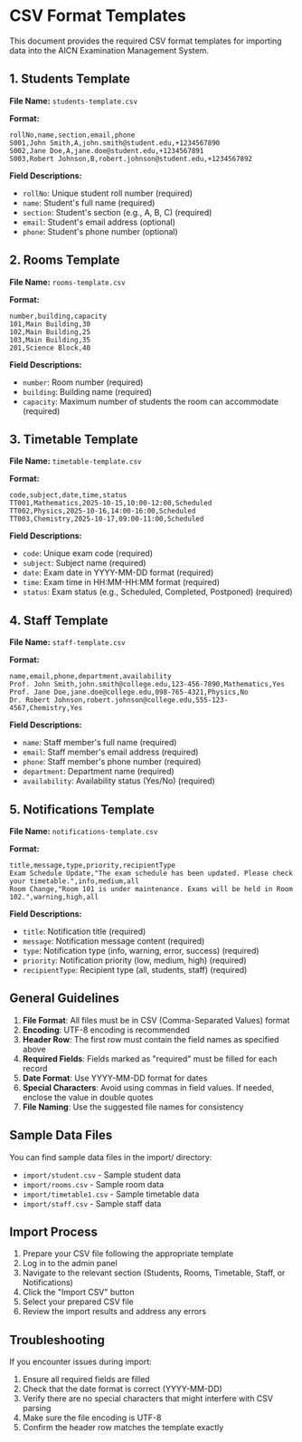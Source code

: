 # CSV Format Templates

This document provides the required CSV format templates for importing data into the AICN Examination Management System.

## 1. Students Template

**File Name:** `students-template.csv`

**Format:**
```csv
rollNo,name,section,email,phone
S001,John Smith,A,john.smith@student.edu,+1234567890
S002,Jane Doe,A,jane.doe@student.edu,+1234567891
S003,Robert Johnson,B,robert.johnson@student.edu,+1234567892
```

**Field Descriptions:**
- `rollNo`: Unique student roll number (required)
- `name`: Student's full name (required)
- `section`: Student's section (e.g., A, B, C) (required)
- `email`: Student's email address (optional)
- `phone`: Student's phone number (optional)

## 2. Rooms Template

**File Name:** `rooms-template.csv`

**Format:**
```csv
number,building,capacity
101,Main Building,30
102,Main Building,25
103,Main Building,35
201,Science Block,40
```

**Field Descriptions:**
- `number`: Room number (required)
- `building`: Building name (required)
- `capacity`: Maximum number of students the room can accommodate (required)

## 3. Timetable Template

**File Name:** `timetable-template.csv`

**Format:**
```csv
code,subject,date,time,status
TT001,Mathematics,2025-10-15,10:00-12:00,Scheduled
TT002,Physics,2025-10-16,14:00-16:00,Scheduled
TT003,Chemistry,2025-10-17,09:00-11:00,Scheduled
```

**Field Descriptions:**
- `code`: Unique exam code (required)
- `subject`: Subject name (required)
- `date`: Exam date in YYYY-MM-DD format (required)
- `time`: Exam time in HH:MM-HH:MM format (required)
- `status`: Exam status (e.g., Scheduled, Completed, Postponed) (required)

## 4. Staff Template

**File Name:** `staff-template.csv`

**Format:**
```csv
name,email,phone,department,availability
Prof. John Smith,john.smith@college.edu,123-456-7890,Mathematics,Yes
Prof. Jane Doe,jane.doe@college.edu,098-765-4321,Physics,No
Dr. Robert Johnson,robert.johnson@college.edu,555-123-4567,Chemistry,Yes
```

**Field Descriptions:**
- `name`: Staff member's full name (required)
- `email`: Staff member's email address (required)
- `phone`: Staff member's phone number (required)
- `department`: Department name (required)
- `availability`: Availability status (Yes/No) (required)

## 5. Notifications Template

**File Name:** `notifications-template.csv`

**Format:**
```csv
title,message,type,priority,recipientType
Exam Schedule Update,"The exam schedule has been updated. Please check your timetable.",info,medium,all
Room Change,"Room 101 is under maintenance. Exams will be held in Room 102.",warning,high,all
```

**Field Descriptions:**
- `title`: Notification title (required)
- `message`: Notification message content (required)
- `type`: Notification type (info, warning, error, success) (required)
- `priority`: Notification priority (low, medium, high) (required)
- `recipientType`: Recipient type (all, students, staff) (required)

## General Guidelines

1. **File Format**: All files must be in CSV (Comma-Separated Values) format
2. **Encoding**: UTF-8 encoding is recommended
3. **Header Row**: The first row must contain the field names as specified above
4. **Required Fields**: Fields marked as "required" must be filled for each record
5. **Date Format**: Use YYYY-MM-DD format for dates
6. **Special Characters**: Avoid using commas in field values. If needed, enclose the value in double quotes
7. **File Naming**: Use the suggested file names for consistency

## Sample Data Files

You can find sample data files in the import/ directory:
- `import/student.csv` - Sample student data
- `import/rooms.csv` - Sample room data
- `import/timetable1.csv` - Sample timetable data
- `import/staff.csv` - Sample staff data

## Import Process

1. Prepare your CSV file following the appropriate template
2. Log in to the admin panel
3. Navigate to the relevant section (Students, Rooms, Timetable, Staff, or Notifications)
4. Click the "Import CSV" button
5. Select your prepared CSV file
6. Review the import results and address any errors

## Troubleshooting

If you encounter issues during import:
1. Ensure all required fields are filled
2. Check that the date format is correct (YYYY-MM-DD)
3. Verify there are no special characters that might interfere with CSV parsing
4. Make sure the file encoding is UTF-8
5. Confirm the header row matches the template exactly